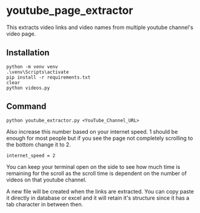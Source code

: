 # youtube_page_extractor

This extracts video links and video names from multiple youtube channel's video page.

## Installation

```
python -m venv venv
.\venv\Scripts\activate
pip install -r requirements.txt
clear
python videos.py

```

## Command

```
python youtube_extractor.py <YouTube_Channel_URL>

```


Also increase this number based on your internet speed. 1 should be enough for most people but if you see the page not completely scrolling to the bottom change it to 2.
```
internet_speed = 2
```

You can keep your terminal open on the side to see how much time is remaining for the scroll as the scroll time is dependent on the number of videos on that youtube channel.


A new file will be created when the links are extracted. You can copy paste it directly in database or excel and it will retain it's structure since it has a tab character in between then.
